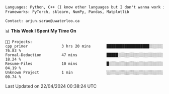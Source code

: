```txt
Languages: Python, C++ (I know other languages but I don't wanna work in em)
Frameworks: PyTorch, sklearn, NumPy, Pandas, Matplotlib

Contact: arjun.sarao@uwaterloo.ca
```

<!--START_SECTION:waka-->
📊 **This Week I Spent My Time On** 

```text
🐱‍💻 Projects: 
cpp_primer               3 hrs 20 mins       ███████████████████░░░░░░   76.83 % 
Formal-Deduction         47 mins             █████░░░░░░░░░░░░░░░░░░░░   18.24 % 
Resume-Files             10 mins             █░░░░░░░░░░░░░░░░░░░░░░░░   04.19 % 
Unknown Project          1 min               ░░░░░░░░░░░░░░░░░░░░░░░░░   00.74 % 
```


 Last Updated on 22/04/2024 00:38:24 UTC
<!--END_SECTION:waka-->
